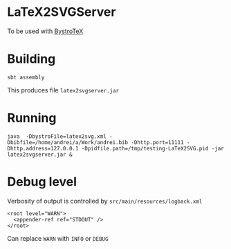 LaTeX2SVGServer
===============

To be used with [BystroTeX](http://andreimikhailov.com/slides/bystroTeX/slides-manual/index.html)

Building
========

    sbt assembly

This produces file `latex2svgserver.jar`

Running
=======

    java  -DbystroFile=latex2svg.xml -Dbibfile=/home/andrei/a/Work/andrei.bib -Dhttp.port=11111 -Dhttp.address=127.0.0.1 -Dpidfile.path=/tmp/testing-LaTeX2SVG.pid -jar latex2svgserver.jar &

Debug level
===========

Verbosity of output is controlled by `src/main/resources/logback.xml`

    <root level="WARN">
      <appender-ref ref="STDOUT" />
    </root>

Can replace `WARN` with `INFO` or `DEBUG`

